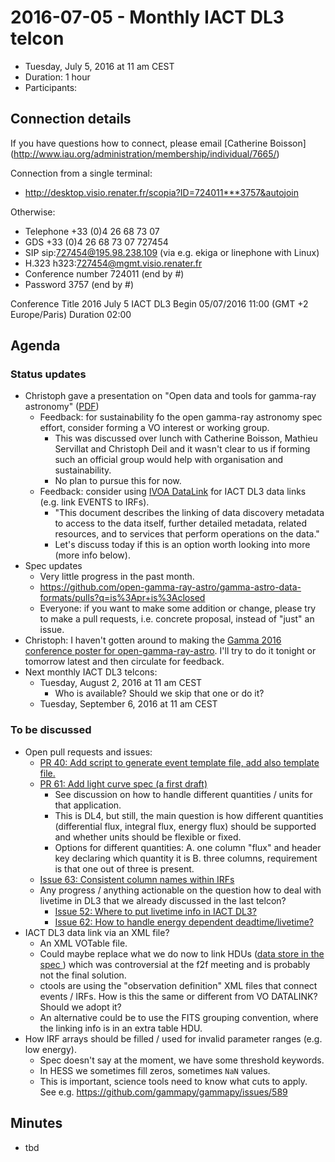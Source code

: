 # 2016-07-05 - Monthly IACT DL3 telcon

* Tuesday, July 5, 2016 at 11 am CEST
* Duration: 1 hour
* Participants: 

## Connection details

If you have questions how to connect, please email [Catherine Boisson]
(http://www.iau.org/administration/membership/individual/7665/)

Connection from a single terminal:
* http://desktop.visio.renater.fr/scopia?ID=724011***3757&autojoin

Otherwise:

* Telephone +33 (0)4 26 68 73 07
* GDS     	+33 (0)4 26 68 73 07 727454
* SIP     	sip:727454@195.98.238.109 (via e.g. ekiga or linephone with Linux)
* H.323     h323:727454@mgmt.visio.renater.fr
* Conference number    724011 (end by #)
* Password             3757   (end by #)


Conference
Title 	2016 July 5 IACT DL3
Begin 	05/07/2016 11:00 (GMT +2 Europe/Paris)
Duration 	02:00

## Agenda

### Status updates

* Christoph gave a presentation on "Open data and tools for gamma-ray astronomy"
  ([PDF](http://www.g-vo.org/edp-forum-2016/slides/deil-opengamma.pdf))
  * Feedback: for sustainability fo the open gamma-ray astronomy spec effort,
    consider forming a VO interest or working group.
    * This was discussed over lunch with Catherine Boisson, Mathieu Servillat and
      Christoph Deil and it wasn't clear to us if forming such an official group
      would help with organisation and sustainability.
    * No plan to pursue this for now.
  * Feedback: consider using [IVOA DataLink](http://www.ivoa.net/documents/DataLink/)
    for IACT DL3 data links (e.g. link EVENTS to IRFs).
    * "This document describes the linking of data discovery metadata to access
       to the data itself, further detailed metadata, related resources,
       and to services that perform operations on the data."
    * Let's discuss today if this is an option worth looking into more
      (more info below).
* Spec updates
  * Very little progress in the past month.
  * https://github.com/open-gamma-ray-astro/gamma-astro-data-formats/pulls?q=is%3Apr+is%3Aclosed
  * Everyone: if you want to make some addition or change, please try to
    make a pull requests, i.e. concrete proposal, instead of "just" an issue.
* Christoph: I haven't gotten around to making the
[Gamma 2016 conference poster for open-gamma-ray-astro](https://github.com/open-gamma-ray-astro/open-gamma-ray-astro-gamma2016).
I'll try to do it tonight or tomorrow latest and then circulate for feedback.
* Next monthly IACT DL3 telcons:
  * Tuesday, August 2, 2016 at 11 am CEST
    * Who is available? Should we skip that one or do it?
  * Tuesday, September 6, 2016 at 11 am CEST

### To be discussed

* Open pull requests and issues:
  * [PR 40: Add script to generate event template file, add also template file.](https://github.com/open-gamma-ray-astro/gamma-astro-data-formats/pull/40)
  * [PR 61: Add light curve spec (a first draft)](https://github.com/open-gamma-ray-astro/gamma-astro-data-formats/pull/61)
    * See discussion on how to handle different quantities / units for that application.
    * This is DL4, but still, the main question is how different quantities
      (differential flux, integral flux, energy flux) should be supported and
      whether units should be flexible or fixed.
    * Options for different quantities:
      A. one column "flux" and header key declaring which quantity it is
      B. three columns, requirement is that one out of three is present.
  * [Issue 63: Consistent column names within IRFs](https://github.com/open-gamma-ray-astro/gamma-astro-data-formats/issues/63)
  * Any progress / anything actionable on the question how to deal with livetime
    in DL3 that we already discussed in the last telcon?
    * [Issue 52: Where to put livetime info in IACT DL3?](https://github.com/open-gamma-ray-astro/gamma-astro-data-formats/issues/52)
    * [Issue 62: How to handle energy dependent deadtime/livetime?](https://github.com/open-gamma-ray-astro/gamma-astro-data-formats/issues/62)
* IACT DL3 data link via an XML file?
  * An XML VOTable file.
  * Could maybe replace what we do now to link HDUs
    ([data store in the spec ](http://gamma-astro-data-formats.readthedocs.io/en/latest/data_storage/))
    which was controversial at the f2f meeting and is probably not the final solution.
  * ctools are using the "observation definition" XML files that connect events / IRFs.
    How is this the same or different from VO DATALINK?
    Should we adopt it?
  * An alternative could be to use the FITS grouping convention, where the linking
    info is in an extra table HDU.
* How IRF arrays should be filled / used for invalid parameter ranges (e.g. low energy).
  * Spec doesn't say at the moment, we have some threshold keywords.
  * In HESS we sometimes fill zeros, sometimes `NaN` values.
  * This is important, science tools need to know what cuts to apply.
    See e.g. https://github.com/gammapy/gammapy/issues/589

## Minutes

* tbd
